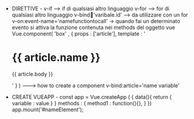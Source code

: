 -   DIRETTIVE   -
v-if --> if di qualsiasi altro linguaggio
v-for --> for di qualsiasi altro linguaggio
v-bind:key:'varibale.id' --> da utilizzare con un for
v-on:event-name='namefunctiontocall' -> quando fai un determinato evento si attiva la funzione contenuta nei methods del oggetto vue
Vue.component(
    'box' , {
        props : ['article'],
        template : '<div> <div class="title"> <h1> {{ article.name }} </h1> </div> <div class="corpo"> <p> {{ article.body }}</p></div> </div> '
    }
) ---> how to create a component
v-bind:article='name variable'

-   CREATE VUEAPP   -
const app = Vue.createApp ( {
    data(){
        return {
            variable : value
        }
    }
    methods : {
        method1 : function(){},
    }
})
app.mount('#nameElement');
